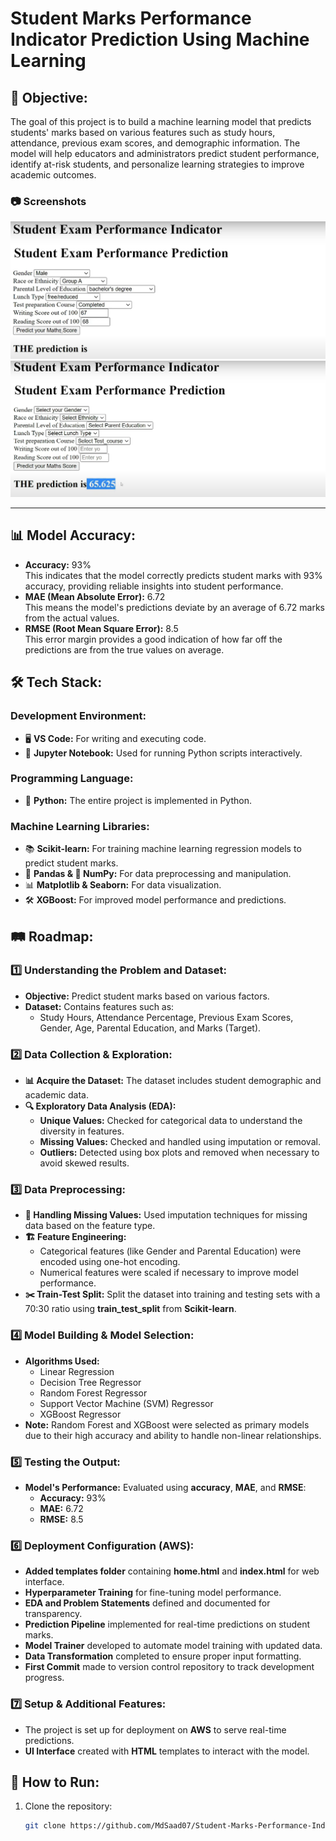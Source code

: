# Student Marks Performance Indicator Prediction Using Machine Learning


## 🎯 Objective:
The goal of this project is to build a machine learning model that predicts students' marks based on various features such as study hours, attendance, previous exam scores, and demographic information. The model will help educators and administrators predict student performance, identify at-risk students, and personalize learning strategies to improve academic outcomes.

### 📷 **Screenshots**

![image](Ui1.png)
![image](Ui2.png)

---

## 📊 Model Accuracy:
- **Accuracy:** 93%  
  This indicates that the model correctly predicts student marks with 93% accuracy, providing reliable insights into student performance.
- **MAE (Mean Absolute Error):** 6.72  
  This means the model's predictions deviate by an average of 6.72 marks from the actual values.
- **RMSE (Root Mean Square Error):** 8.5  
  This error margin provides a good indication of how far off the predictions are from the true values on average.

## 🛠️ Tech Stack:
### Development Environment:
- 🖥️ **VS Code:** For writing and executing code.
- 📓 **Jupyter Notebook:** Used for running Python scripts interactively.

### Programming Language:
- 🐍 **Python:** The entire project is implemented in Python.

### Machine Learning Libraries:
- 📚 **Scikit-learn:** For training machine learning regression models to predict student marks.
- 🐼 **Pandas & 🧮 NumPy:** For data preprocessing and manipulation.
- 📊 **Matplotlib & Seaborn:** For data visualization.
- 🛠️ **XGBoost:** For improved model performance and predictions.

## 🛤️ Roadmap:
### 1️⃣ Understanding the Problem and Dataset:
- **Objective:** Predict student marks based on various factors.
- **Dataset:** Contains features such as:
  - Study Hours, Attendance Percentage, Previous Exam Scores, Gender, Age, Parental Education, and Marks (Target).

### 2️⃣ Data Collection & Exploration:
- **📊 Acquire the Dataset:** The dataset includes student demographic and academic data.
- **🔍 Exploratory Data Analysis (EDA):**
  - **Unique Values:** Checked for categorical data to understand the diversity in features.
  - **Missing Values:** Checked and handled using imputation or removal.
  - **Outliers:** Detected using box plots and removed when necessary to avoid skewed results.

### 3️⃣ Data Preprocessing:
- **🧹 Handling Missing Values:** Used imputation techniques for missing data based on the feature type.
- **🏗️ Feature Engineering:**
  - Categorical features (like Gender and Parental Education) were encoded using one-hot encoding.
  - Numerical features were scaled if necessary to improve model performance.
- **✂️ Train-Test Split:** Split the dataset into training and testing sets with a 70:30 ratio using **train_test_split** from **Scikit-learn**.

### 4️⃣ Model Building & Model Selection:
- **Algorithms Used:**
  - Linear Regression
  - Decision Tree Regressor
  - Random Forest Regressor
  - Support Vector Machine (SVM) Regressor
  - XGBoost Regressor
- **Note:** Random Forest and XGBoost were selected as primary models due to their high accuracy and ability to handle non-linear relationships.

### 5️⃣ Testing the Output:
- **Model's Performance:** Evaluated using **accuracy**, **MAE**, and **RMSE**:
  - **Accuracy:** 93%
  - **MAE:** 6.72
  - **RMSE:** 8.5

### 6️⃣ Deployment Configuration (AWS):
- **Added templates folder** containing **home.html** and **index.html** for web interface.
- **Hyperparameter Training** for fine-tuning model performance.
- **EDA and Problem Statements** defined and documented for transparency.
- **Prediction Pipeline** implemented for real-time predictions on student marks.
- **Model Trainer** developed to automate model training with updated data.
- **Data Transformation** completed to ensure proper input formatting.
- **First Commit** made to version control repository to track development progress.

### 7️⃣ Setup & Additional Features:
- The project is set up for deployment on **AWS** to serve real-time predictions.
- **UI Interface** created with **HTML** templates to interact with the model.

## 🚀 How to Run:
1. Clone the repository:
   ```bash
   git clone https://github.com/MdSaad07/Student-Marks-Performance-Indicator-Prediction.git
